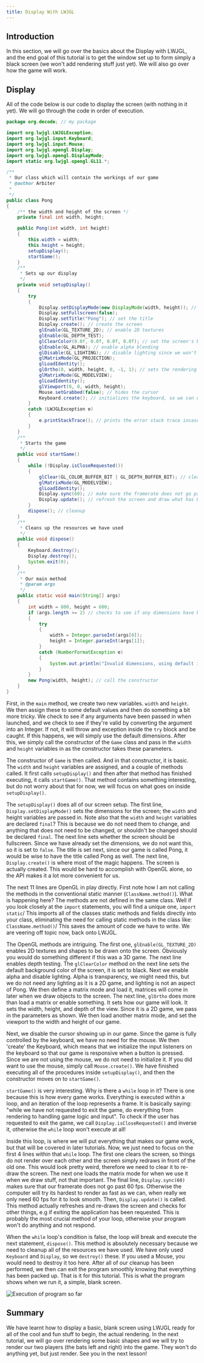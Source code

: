 ```yaml
---
title: Display With LWJGL
---
```

## Introduction

In this section, we will go over the basics about the Display with LWJGL, and the end goal of this tutorial is to get the window set up to form simply a black screen (we won't add
rendering stuff just yet). We will also go over how the game will work.

## Display

All of the code below is our code to display the screen (with nothing in it yet). We will go through the code in order of execution.

``` java
﻿package org.decode; // my package

import org.lwjgl.LWJGLException;
import org.lwjgl.input.Keyboard;
import org.lwjgl.input.Mouse;
import org.lwjgl.opengl.Display;
import org.lwjgl.opengl.DisplayMode;
import static org.lwjgl.opengl.GL11.*;

/**
 * Our class which will contain the workings of our game
 * @author Arbiter
 *
 */
public class Pong
{
	/** the width and height of the screen */
	private final int width, height;

	public Pong(int width, int height)
	{
		this.width = width;
		this.height = height;
		setupDisplay();
		startGame();
	}
	/**
	 * Sets up our display
	 */
	private void setupDisplay()
	{
		try
		{
			Display.setDisplayMode(new DisplayMode(width, height)); // set the dimensions
			Display.setFullscreen(false);
			Display.setTitle("Pong"); // set the title
			Display.create(); // create the screen
			glEnable(GL_TEXTURE_2D); // enable 2D textures
			glEnable(GL_DEPTH_TEST);
			glClearColor(0.0f, 0.0f, 0.0f, 0.0f); // set the screen's background color
			glEnable(GL_ALPHA); // enable alpha blending
			glDisable(GL_LIGHTING); // disable lighting since we won't be using it
			glMatrixMode(GL_PROJECTION);
			glLoadIdentity();
			glOrtho(0, width, height, 0, -1, 1); // sets the rendering ortho to 2D
			glMatrixMode(GL_MODELVIEW);
			glLoadIdentity();
			glViewport(0, 0, width, height);
			Mouse.setGrabbed(false); // hides the cursor
			Keyboard.create(); // initializes the keyboard, so we can use it
		}
		catch (LWJGLException e)
		{
			e.printStackTrace(); // prints the error stack trace incase something went wrong
		}
	}
	/**
	 * Starts the game
	 */
	public void startGame()
	{
		while (!Display.isCloseRequested())
		{
			glClear(GL_COLOR_BUFFER_BIT | GL_DEPTH_BUFFER_BIT); // clears the screen ready for rendering on the next frame.
			glMatrixMode(GL_MODELVIEW);
			glLoadIdentity();
			Display.sync(60); // make sure the framerate does not go past 60 fps
            Display.update(); // refresh the screen and draw what has been defined in this loop
		}
		dispose(); // cleanup
	}
	/**
	 * Cleans up the resources we have used
	 */
	public void dispose()
	{
		Keyboard.destroy();
		Display.destroy();
		System.exit(0);
	}
	/**
	 * Our main method
	 * @param args
	 */
	public static void main(String[] args)
	{
		int width = 800, height = 600;
		if (args.length >= 2) // checks to see if any dimensions have been passed in in the console arguments. For manual setting of width and height
		{
			try
			{
				width = Integer.parseInt(args[0]);
				height = Integer.parseInt(args[1]);
			}
			catch (NumberFormatException e)
			{
				System.out.println("Invalid dimensions, using default instead.");
			}
		}
		new Pong(width, height); // call the constructor 
	}
}
```

First, in the `main` method, we create two new variables. `width` and `height`. We then assign these to some default values and then do something
a bit more tricky. We check to see if any arguments have been passed in when launched, and we check to see if they're valid by converting the argument into an Integer. If not, it
will throw and exception inside the `try` block and be caught. If this happens, we will simply use the default dimensions. After this, we simply call the constructor
of the `Game` class and pass in the `width` and `height` variables in as the constructor takes these parameters.

The constructor of `Game` is then called. And in that constructor, it is basic. The `width` and `height` variables are assigned, and
a couple of methods called. It first calls `setupDisplay()` and then after that method has finished executing, it calls `startGame()`. That method
contains something interesting, but do not worry about that for now, we will focus on what goes on inside `setupDisplay()`.

The `setupDisplay()` does all of our screen setup. The first line, `Display.setDisplayMode()` sets the dimensions for the screen; the `width` 
and <height>height</height> variables are passed in. Note also that the `width` and `height` variables are declared `final`? This is because
we do not need them to change, and anything that does not need to be changed, or shouldn't be changed should be declared `final`. The next line sets whether the screen
should be fullscreen. Since we have already set the dimensions, we do not want this, so it is set to `false`. The title is set next, since our game is called Pong, it would
be wise to have the title called Pong as well. The next line, `Display.create()` is where most of the magic happens. The screen is actually created. This would be hard to
accomplish with OpenGL alone, so the API makes it a lot more convenient for us.

The next 11 lines are OpenGL in play directly. First note how I am not calling the methods in the conventional static manner (`ClassName.method()`). What is 
happening here? The methods are not defined in the same class. Well if you look closely at the `import` statements, you will find a unique one, `import static`/
This imports all of the classes static methods and fields directly into your class, eliminating the need for calling static methods in the class like: `ClassName.method()`/
This saves the amount of code we have to write. We are veering off topic now, back onto LWJGL.

The OpenGL methods are intriguing. The first one, `glEnable(GL_TEXTURE_2D)` enables 2D textures and shapes to be drawn onto the screen. Obviously you would do something
different if this was a 3D game. The next line enables depth testing. The `glClearColor` method on the next line sets the default background color of the screen, it is set
to black. Next we enable alpha and disable lighting. Alpha is transparency, we might need this, but we do not need any lighting as it is a 2D game, and lighting is not an aspect of 
Pong. We then define a matrix mode and load it, matrices will come in later when we draw objects to the screen. The next line, `glOrtho` does more than load a matrix or
enable something. It sets how our game will look. It sets the width, height, and depth of the view. Since it is a 2D game, we pass in the parameters as shown. We then load another
matrix mode, and set the viewport to the width and height of our game.

Next, we disable the cursor showing up in our game. Since the game is fully controlled by the keyboard, we have no need for the mouse. We then 'create' the Keyboard, which means
that we initialize the input listeners on the keyboard so that our game is responsive when a button is pressed. Since we are not using the mouse, we do not need to initialize it. If
you did want to use the mouse, simply call `Mouse.create()`. We have finished executing all of the procedures inside `setupDisplay()`, and then the constructor
moves on to `startGame()`.

`startGame()` is very interesting. Why is there a `while` loop in it? There is one because this is how every game works. Everything is executed within a loop, 
and an iteration of the loop represents a frame. It is basically saying: "while we have not requested to exit the game, do everything from rendering to handling game logic and 
input". To check if the user has requested to exit the game, we call `Display.isCloseRequested()` and inverse it, otherwise the `while` loop won't execute
at all!

Inside this loop, is where we will put everything that makes our game work, but that will be covered in later tutorials. Now, we just need to focus on the first 4 lines within
that `while` loop. The first one clears the screen, so things do not render over each other and the screen simply redraws in front of the old one. This would look pretty
weird, therefore we need to clear it to re-draw the screen. The next one loads the matrix mode for when we use it when we draw stuff, not that important. The final line, 
`Display.sync(60)` makes sure that our framerate does not go past 60 fps. Otherwise the computer will try its hardest to render as fast as we can, when really we only
need 60 fps for it to look smooth. Then, `Display.update()` is called. This method actually refreshes and re-draws the screen and checks for other things, e.g if 
exiting the application has been requested. This is probably the most crucial method of your loop, otherwise your program won't do anything and not respond.

When the `while` loop's condition is false, the loop will break and execute the next statement, `dispose()`. This method is absolutely necessary because
we need to cleanup all of the resources we have used. We have only used `Keyboard` and `Display`, so we `destroy()` these. If you used a Mouse,
you would need to destroy it too here. After all of our cleanup has been performed, we then can exit the program smoothly knowing that everything has been packed up. That is it for
this tutorial. This is what the program shows when we run it, a simple, blank screen.

![Execution of program so far](/assets/img/learn/lwjgl_display_exec.png)

## Summary

We have learnt how to display a basic, blank screen using LWJGL ready for all of the cool and fun stuff to begin, the actual rendering. In the next tutorial, we will go over
rendering some basic shapes and we will try to render our two players (the bats left and right) into the game. They won't do anything yet, but just render. See you in the next
lesson!
